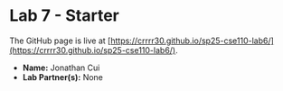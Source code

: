 # Lab 7 - Starter

The GitHub page is live at [https://crrrr30.github.io/sp25-cse110-lab6/](https://crrrr30.github.io/sp25-cse110-lab6/).

- **Name:** Jonathan Cui
- **Lab Partner(s):** None

